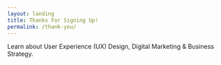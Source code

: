```yaml
---
layout: landing
title: Thanks For Signing Up!
permalink: /thank-you/
---
```

Learn about User Experience (UX) Design, Digital Marketing & Business Strategy.